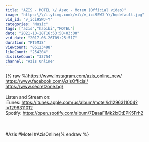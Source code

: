 ```yaml
---
title: "AZIS - MOTEL \/ Азис - Мотел (Official video)"
image: "https:\/\/i.ytimg.com\/vi\/v_ici9SWJ-Y\/hqdefault.jpg"
vid_id: "v_ici9SWJ-Y"
categories: "Music"
tags: ["azis","habibi","MOTEL"]
date: "2021-10-28T16:53:50+03:00"
vid_date: "2017-06-26T09:25:51Z"
duration: "PT5M3S"
viewcount: "86123498"
likeCount: "254204"
dislikeCount: "33754"
channel: "Azis Online"
---
```

{% raw %}<a rel="nofollow" target="blank" href="https://www.instagram.com/azis_online_new/">https://www.instagram.com/azis_online_new/</a><br /><a rel="nofollow" target="blank" href="https://www.facebook.com/AzisOfficial/">https://www.facebook.com/AzisOfficial/</a><br /><a rel="nofollow" target="blank" href="https://www.secretzone.bg/">https://www.secretzone.bg/</a><br /><br />Listen and Stream on: <br />iTunes: <a rel="nofollow" target="blank" href="https://itunes.apple.com/us/album/motel/id1296311004?i=1296311012">https://itunes.apple.com/us/album/motel/id1296311004?i=1296311012</a><br />Spotify: <a rel="nofollow" target="blank" href="https://open.spotify.com/album/7DaaaFlMk2lxDtEPK5Frh2">https://open.spotify.com/album/7DaaaFlMk2lxDtEPK5Frh2</a><br /><br /><br /><br />#Azis #Motel #AzisOnline{% endraw %}
